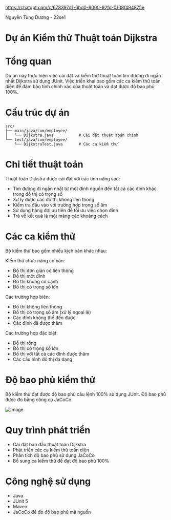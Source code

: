 https://chatgpt.com/c/678397d1-6bd0-8000-92fd-0108f494875e

Nguyễn Tùng Dương - 22se1

# Dự án Kiểm thử Thuật toán Dijkstra
# Tổng quan
Dự án này thực hiện việc cài đặt và kiểm thử thuật toán tìm đường đi ngắn nhất Dijkstra sử dụng JUnit. Việc triển khai bao gồm các ca kiểm thử toàn diện để đảm bảo tính chính xác của thuật toán và đạt được độ bao phủ 100%.
# Cấu trúc dự án
```
src/
├── main/java/com/employee/
│   └── Dijkstra.java           # Cài đặt thuật toán chính  
└── test/java/com/employee/
    └── DijkstraTest.java       # Các ca kiểm thử
```
# Chi tiết thuật toán
Thuật toán Dijkstra được cài đặt với các tính năng sau:
- Tìm đường đi ngắn nhất từ một đỉnh nguồn đến tất cả các đỉnh khác trong đồ thị có trọng số
- Xử lý được các đồ thị không liên thông
- Kiểm tra đầu vào với trường hợp trọng số âm
- Sử dụng hàng đợi ưu tiên để tối ưu việc chọn đỉnh
- Trả về kết quả là một mảng các khoảng cách

# Các ca kiểm thử
Bộ kiểm thử bao gồm nhiều kịch bản khác nhau:

Kiểm thử chức năng cơ bản:

- Đồ thị đơn giản có liên thông
- Đồ thị một đỉnh
- Đồ thị không có cạnh
- Đồ thị có trọng số lớn


Các trường hợp biên:

- Đồ thị không liên thông
- Đồ thị có trọng số âm (xử lý ngoại lệ)
- Các đỉnh không thể đến được
- Các đỉnh đã được thăm


Các trường hợp đặc biệt:

- Đồ thị rỗng
- Đồ thị có trọng số lớn
- Đồ thị với tất cả các đỉnh được thăm
- Các cấu hình đồ thị đa dạng
# Độ bao phủ kiểm thử
Bộ kiểm thử đạt được độ bao phủ câu lệnh 100% sử dụng JUnit. Độ bao phủ được đo bằng công cụ JaCoCo.

![image](https://github.com/user-attachments/assets/d5a2a713-3b88-49b6-9854-b80082ed1b0b)

# Quy trình phát triển

- Cài đặt ban đầu thuật toán Dijkstra
- Phát triển các ca kiểm thử toàn diện
- Phân tích độ bao phủ sử dụng JaCoCo
- Bổ sung ca kiểm thử để đạt độ bao phủ 100%
# Công nghệ sử dụng
- Java
- JUnit 5
- Maven
- JaCoCo để đo độ bao phủ mã nguồn



